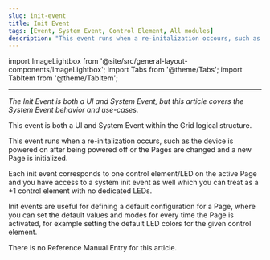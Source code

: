 ```yaml
---
slug: init-event
title: Init Event
tags: [Event, System Event, Control Element, All modules]
description: "This event runs when a re-initalization occours, such as the device is powered on after being powered off or the Pages are changed and a new Page is initialized."
---
```


import ImageLightbox from '@site/src/general-layout-components/ImageLightbox';
import Tabs from '@theme/Tabs';
import TabItem from '@theme/TabItem';

---

<Tabs>
  <TabItem value="About System Init Event" label="About System Init Event" default>


*The Init Event is both a UI and System Event, but this article covers the System Event behavior and use-cases.*

This event is both a UI and System Event within the Grid logical structure.

This event runs when a re-initalization occurs, such as the device is powered on after being powered off or the Pages are changed and a new Page is initialized.

Each init event corresponds to one control element/LED on the active Page and you have access to a system init event as well which you can treat as a +1 control element with no dedicated LEDs.

Init events are useful for defining a default configuration for a Page, where you can set the default values and modes for every time the Page is activated, for example setting the default LED colors for the given control element.

  </TabItem>
  <TabItem value="Reference Manual Entry" label="Reference Manual Entry">


There is no Reference Manual Entry for this article.



  </TabItem>
</Tabs>



